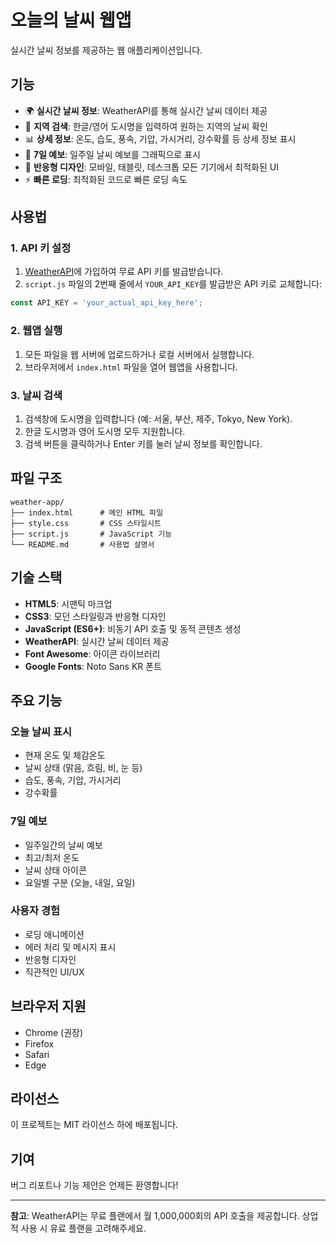 # 오늘의 날씨 웹앱

실시간 날씨 정보를 제공하는 웹 애플리케이션입니다.

## 기능

- 🌍 **실시간 날씨 정보**: WeatherAPI를 통해 실시간 날씨 데이터 제공
- 📍 **지역 검색**: 한글/영어 도시명을 입력하여 원하는 지역의 날씨 확인
- 📊 **상세 정보**: 온도, 습도, 풍속, 기압, 가시거리, 강수확률 등 상세 정보 표시
- 📅 **7일 예보**: 일주일 날씨 예보를 그래픽으로 표시
- 📱 **반응형 디자인**: 모바일, 태블릿, 데스크톱 모든 기기에서 최적화된 UI
- ⚡ **빠른 로딩**: 최적화된 코드로 빠른 로딩 속도

## 사용법

### 1. API 키 설정

1. [WeatherAPI](https://www.weatherapi.com/)에 가입하여 무료 API 키를 발급받습니다.
2. `script.js` 파일의 2번째 줄에서 `YOUR_API_KEY`를 발급받은 API 키로 교체합니다:

```javascript
const API_KEY = 'your_actual_api_key_here';
```

### 2. 웹앱 실행

1. 모든 파일을 웹 서버에 업로드하거나 로컬 서버에서 실행합니다.
2. 브라우저에서 `index.html` 파일을 열어 웹앱을 사용합니다.

### 3. 날씨 검색

1. 검색창에 도시명을 입력합니다 (예: 서울, 부산, 제주, Tokyo, New York).
2. 한글 도시명과 영어 도시명 모두 지원합니다.
3. 검색 버튼을 클릭하거나 Enter 키를 눌러 날씨 정보를 확인합니다.

## 파일 구조

```
weather-app/
├── index.html      # 메인 HTML 파일
├── style.css       # CSS 스타일시트
├── script.js       # JavaScript 기능
└── README.md       # 사용법 설명서
```

## 기술 스택

- **HTML5**: 시맨틱 마크업
- **CSS3**: 모던 스타일링과 반응형 디자인
- **JavaScript (ES6+)**: 비동기 API 호출 및 동적 콘텐츠 생성
- **WeatherAPI**: 실시간 날씨 데이터 제공
- **Font Awesome**: 아이콘 라이브러리
- **Google Fonts**: Noto Sans KR 폰트

## 주요 기능

### 오늘 날씨 표시
- 현재 온도 및 체감온도
- 날씨 상태 (맑음, 흐림, 비, 눈 등)
- 습도, 풍속, 기압, 가시거리
- 강수확률

### 7일 예보
- 일주일간의 날씨 예보
- 최고/최저 온도
- 날씨 상태 아이콘
- 요일별 구분 (오늘, 내일, 요일)

### 사용자 경험
- 로딩 애니메이션
- 에러 처리 및 메시지 표시
- 반응형 디자인
- 직관적인 UI/UX

## 브라우저 지원

- Chrome (권장)
- Firefox
- Safari
- Edge

## 라이선스

이 프로젝트는 MIT 라이선스 하에 배포됩니다.

## 기여

버그 리포트나 기능 제안은 언제든 환영합니다!

---

**참고**: WeatherAPI는 무료 플랜에서 월 1,000,000회의 API 호출을 제공합니다. 상업적 사용 시 유료 플랜을 고려해주세요. 